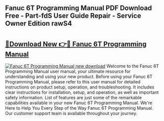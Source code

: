 ## Fanuc 6T Programming Manual PDF Download Free - Part-fdS User Guide Repair - Service Owner Edition rawS4

# <h2><a href="http://cf17797.oget.top/?id=Fanuc+6T+Programming+Manual">🔗Download New 👉🔴 Fanuc 6T Programming Manual</a></h2>

[![Fanuc 6T Programming Manual new download](https://i.imgur.com/5g1atiW.png)](http://cf17797.oget.top/?id=Fanuc+6T+Programming+Manual)
Welcome to the Fanuc 6T Programming Manual user manual, your ultimate resource for understanding and using your new product. Before using your Fanuc 6T Programming Manual, please refer to this user manual for detailed instructions on product setup, operation, and troubleshooting. It includes clear instructions for installation, setup, and operation, as well as important safety information. List of features are just some of the remarkable capabilities available in your new Fanuc 6T Programming Manual. We're Here to Help You Every Step of the Way Fanuc 6T Programming Manual. Our customer support team is available throughout your journey.
